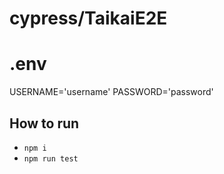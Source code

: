 # cypress/TaikaiE2E

# .env
USERNAME='username'
PASSWORD='password'


## How to run

- `npm i`
- `npm run test`
